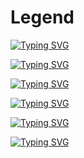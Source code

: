 # Legend

[![Typing SVG](https://readme-typing-svg.herokuapp.com?font=Neuton&size=27&color=8A2BE2&background=000000&center=true&vCenter=true&width=700&height=80&lines=+😈+INI+ADALAH+SCRIPT+CRACK+AKUN+FACEBOOK+😈)](https://git.io/typing-svg)

[![Typing SVG](https://readme-typing-svg.herokuapp.com?font=Neuton&size=27&color=008000&background=000000&center=true&vCenter=true&width=700&height=80&lines=+♻️+NEW+UPDATE+VERSION+:+0.2+♻️+)](https://git.io/typing-svg)

[![Typing SVG](https://readme-typing-svg.herokuapp.com?font=Neuton&size=27&color=FFFF00&background=000000&center=true&vCenter=true&width=700&height=80&lines=+🚀+SELAMAT+MENGGUNAKAN+🚀+)](https://git.io/typing-svg)

[![Typing SVG](https://readme-typing-svg.herokuapp.com?font=Neuton&size=27&color=8A2BE2&background=000000&center=true&vCenter=true&width=700&height=80&lines=+🤙😎+INI+ADALAH+SCRIPT+CRACK+AKUN+FACEBOOK+😎🤙)](https://git.io/typing-svg)

[![Typing SVG](https://readme-typing-svg.herokuapp.com?font=Neuton&size=27&color=008000&background=000000&center=true&vCenter=true&width=700&height=80&lines=+♻️+NEW+UPDATE+VERSION+:+0.2+♻️+)](https://git.io/typing-svg)

[![Typing SVG](https://readme-typing-svg.herokuapp.com?font=Neuton&size=27&color=FFFF00&background=000000&center=true&vCenter=true&width=700&height=80&lines=+🚀+SELAMAT+MENGGUNAKAN+🚀+)](https://git.io/typing-svg)

